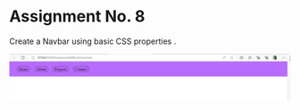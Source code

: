 # Assignment No. 8

Create a Navbar using basic CSS properties .

![screenshot](./Screenshot%202023-08-06%20145618.png)